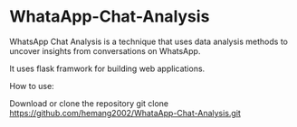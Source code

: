 # WhataApp-Chat-Analysis
WhatsApp Chat Analysis is a technique that uses data analysis methods to uncover insights from conversations on WhatsApp.

It uses flask framwork for building web applications. 

How to use:

Download or clone the repository
 git clone https://github.com/hemang2002/WhataApp-Chat-Analysis.git
